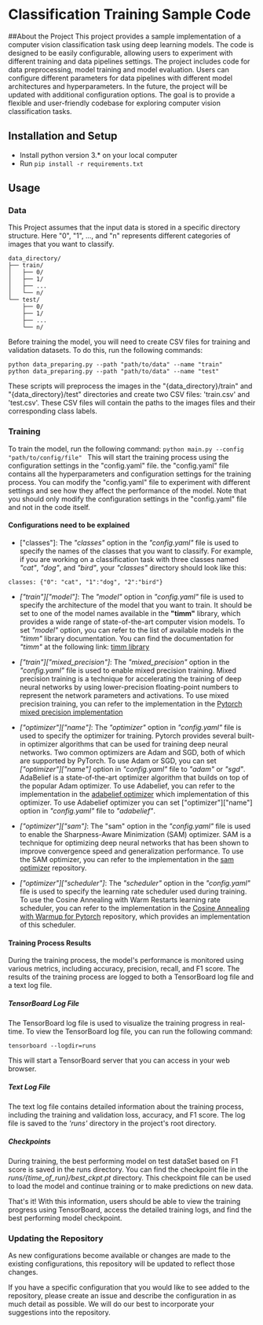 # Classification Training Sample Code

##About the Project
This project provides a sample implementation of a computer vision classification task using deep learning models. The code is designed to be easily configurable, allowing users to experiment with different training and data pipelines settings.
The project includes code for data preprocessing, model training and model evaluation. Users can configure different parameters for data pipelines with different model architectures and hyperparameters.
In the future, the project will be updated with additional configuration options. The goal is to provide a flexible and user-friendly codebase for exploring computer vision classification tasks.

## Installation and Setup
* Install python version 3.* on your local computer
* Run ```pip install -r requirements.txt ``` 

## Usage
### Data 
This Project assumes that the input data is stored in a specific directory structure. Here "0", "1", ..., and "n" represents different categories of images that you want to classify.
 
```
data_directory/
├── train/
│   ├── 0/
│   ├── 1/
│   ├── ...
│   └── n/
└── test/
    ├── 0/
    ├── 1/
    ├── ...
    └── n/

```
Before training the model, you will need to create CSV files for training and validation datasets. To do this, run the following commands:
```
python data_preparing.py --path "path/to/data" --name "train"
python data_preparing.py --path "path/to/data" --name "test"
```
These scripts will preprocess the images in the "{data_directory}/train" and "{data_directory}/test" directories and create two CSV files: 'train.csv' and 'test.csv'. These CSV files will contain the paths to the images files and their corresponding class labels. 

### Training
To train the model, run the following command:
```python main.py --config "path/to/config/file" ```
This will start the training process using the configuration settings in the "config.yaml" file. the "config.yaml" file contains all the hyperparameters and configuration settings for the training process. 
You can modify the "config.yaml" file to experiment with different settings and see how they affect the performance  of the model. Note that you should only modify the configuration settings in the "config.yaml" file and not in the code itself.


#### Configurations need to be explained
* ["classes"]: 
The *"classes"* option in the *"config.yaml"* file is used to specify the names of the classes that you want to classify. For example, if you are working on a classification task with three classes named *"cat"*, *"dog"*, and *"bird"*, your *"classes"* directory should look like this:
```
classes: {"0": "cat", "1":"dog", "2":"bird"}
```
* *["train"]["model"]*:
The *"model"* option in *"config.yaml"* file is used to specify the architecture of the model that you want to train. It should be set to one of the model names available in the **"timm"** library, which provides a wide range of state-of-the-art computer vision models.
To set *"model"* option, you can refer to the list of available models in the *"timm"* library documentation. You can find the documentation for *"timm"* at the following link: [timm library](https://github.com/huggingface/pytorch-image-models)

* *["train"]["mixed_precision"]*:
The *"mixed_precision"* option in the *"config.yaml"* file is used to enable mixed precision training. Mixed precision training is a technique for accelerating the training of deep neural networks by using lower-precision floating-point numbers to represent the network parameters and activations. To use mixed precision training, you can refer to the implementation in the [Pytorch mixed precision implementation](https://pytorch.org/docs/stable/notes/amp_examples.html)

* *["optimizer"]["name"]*:
The *"optimizer"* option in *"config.yaml"* file is used to specify the optimizer for training. Pytorch provides several built-in optimizer algorithms that can be used for training deep neural networks. Two common optimizers are Adam and SGD, both of which are supported by PyTorch. 
To use Adam or SGD, you can set *["optimizer"]["name"]* option in *"config.yaml"* file to *"adam"* or *"sgd"*. 
AdaBelief is a state-of-the-art optimizer algorithm that builds on top of the popular Adam optimizer. To use Adabelief, you can refer to the implementation in the [adabelief optimizer](https://github.com/juntang-zhuang/Adabelief-Optimizer) which implementation of this optimizer.
To use Adabelief optimizer you can set ["optimizer"]["name"] option in *"config.yaml"* file to *"adabelief"*.

* *["optimizer"]["sam"]*:
The "sam" option in the *"config.yaml"* file is used to enable the Sharpness-Aware Minimization (SAM) optimizer. SAM is a technique for optimizing deep neural networks that has been shown to improve convergence speed and generalization performance. To use the SAM optimizer, you can refer to the implementation in the [sam optimizer](https://github.com/davda54/sam) repository.

* *["optimizer"]["scheduler"]*:
The *"scheduler"* option in the *"config.yaml"* file is used to specify the learning rate scheduler used during training. To use the Cosine Annealing with Warm Restarts learning rate scheduler, you can refer to the implementation in the [Cosine Annealing with Warmup for Pytorch](https://github.com/katsura-jp/pytorch-cosine-annealing-with-warmup) repository, which provides an implementation of this scheduler. 

#### Training Process Results
During the training process, the model's performance is monitored using various metrics, including accuracy, precision, recall, and F1 score. The results of the training process are logged to both a TensorBoard log file and a text log file. 

##### TensorBoard Log File
The TensorBoard log file is used to visualize the training progress in real-time. To view the TensorBoard log file, you can run the following command:
```
tensorboard --logdir=runs
```
This will start a TensorBoard server that you can access in your web browser.
 
##### Text Log File
The text log file contains detailed information about the training process, including the training and validation loss, accuracy, and F1 score. The log file is saved to the *'runs'* directory in the project's root directory.

##### Checkpoints
During training, the best performing model on test dataSet based on F1 score is saved in the runs directory. You can find the checkpoint file in the *runs/{time_of_run}/best_ckpt.pt* directory. This checkpoint file can be used to load the model and continue training or to make predictions on new data.

That's it! With this information, users should be able to view the training progress using TensorBoard, access the detailed training logs, and find the best performing model checkpoint.

### Updating the Repository
As new configurations become available or changes are made to the existing configurations, this repository will be updated to reflect those changes.

If you have a specific configuration that you would like to see added to the repository, please create an issue and describe the configuration in as much detail as possible. We will do our best to incorporate your suggestions into the repository.




